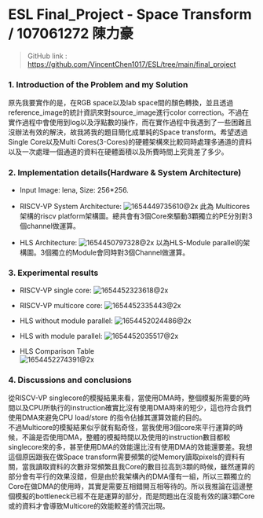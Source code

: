 # ESL Final_Project - Space Transform / 107061272 陳力豪
> GitHub link : https://github.com/VincentChen1017/ESL/tree/main/final_project

### 1. Introduction of the Problem and my Solution
  原先我要實作的是，在RGB space以及lab space間的顏色轉換，並且透過reference_image的統計資訊來對source_image進行color correction。不過在實作過程中會使用到log以及浮點數的操作，而在實作過程中我遇到了一些困難且沒辦法有效的解決，故我將我的題目簡化成單純的Space transform。希望透過Single Core以及Multi Cores(3-Cores)的硬體架構來比較同時處理多通道的資料以及一次處理一個通道的資料在硬體面積以及所費時間上究竟差了多少。

### 2. Implementation details(Hardware & System Architecture)

* Input Image: lena, Size: 256*256.

* RISCV-VP System Architecture:
![1654449735610@2x](https://user-images.githubusercontent.com/98183102/172063138-1d02ffe6-409e-496b-85cb-5ae42281708e.jpg)
此為 Multicores 架構的riscv platform架構圖。總共會有3個Core來驅動3顆獨立的PE分別對3個channel做運算。

* HLS Architecture:
![1654450797328@2x](https://user-images.githubusercontent.com/98183102/172063189-65e5c76e-e80c-4377-a74e-a9d001fa3438.jpg)
以為HLS-Module parallel的架構圖。3個獨立的Module會同時對3個Channel做運算。



### 3. Experimental results

* RISCV-VP single core:
![1654452323618@2x](https://user-images.githubusercontent.com/98183102/172064177-b1ed2681-f8fb-4144-bcf8-372c863be45c.jpg)

* RISCV-VP multicore core:
![1654452335443@2x](https://user-images.githubusercontent.com/98183102/172064185-a5ec9271-a610-4467-bf25-b2c57ef8a7c2.jpg)

* HLS without module parallel:
![1654452024486@2x](https://user-images.githubusercontent.com/98183102/172064277-cd8f4b66-1e68-4739-89a5-a426590a7862.jpg)

* HLS with module parallel:
![1654452035517@2x](https://user-images.githubusercontent.com/98183102/172064299-99fc7b26-ecc5-40b6-a85b-cb822f234adc.jpg)

* HLS Comparison Table   
![1654452274391@2x](https://user-images.githubusercontent.com/98183102/172064360-121bd7fb-4d10-4b08-92dc-e6e1bbbeebb7.jpg)



### 4. Discussions and conclusions
從RISCV-VP singlecore的模擬結果來看，當使用DMA時，整個模擬所需要的時間以及CPU所執行的instruction確實比沒有使用DMA時來的短少，這也符合我們使用DMA來避免CPU load/store 的指令佔據其運算效能的目的。<br/>
不過Multicore的模擬結果似乎就有點奇怪，當我使用3個core來平行運算的時候，不論是否使用DMA，整體的模擬時間以及使用的instruction數目都較singlecore來的多，甚至使用DMA的效能還比沒有使用DMA的效能還要差。我想這個原因跟我在做Space transform需要頻繁的從Memory讀取pixels的資料有關，當我讀取資料的次數非常頻繁且我Core的數目拉高到3顆的時候，雖然運算的部分會有平行的效果沒錯，但是由於我架構內的DMA僅有一組，所以三顆獨立的Core在做DMA的使用時，其實是需要互相錯開互相等待的。所以我推論在這邊整個模擬的bottleneck已經不在是運算的部分，而是問題出在沒能有效的讓3顆Core或的資料才會導致Multicore的效能較差的情況出現。







